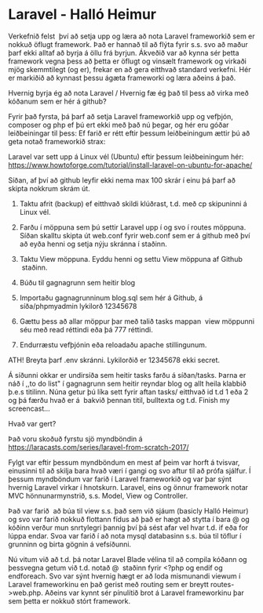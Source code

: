 # Laravel - Halló Heimur

Verkefnið felst  því að setja upp og læra að nota Laravel frameworkið sem er nokkuð öflugt framework. Það er hannað til að flýta fyrir s.s. svo að maður þarf ekki alltaf að byrja á öllu frá byrjun. Ákveðið var að kynna sér þetta framework vegna þess að þetta er öflugt og vinsælt framework og virkaði mjög skemmtilegt (og er), frekar en að gera eitthvað standard verkefni. Hér er markiðið að kynnast þessu ágæta frameworki og læra aðeins á það.

Hvernig byrja ég að nota Laravel / Hvernig fæ ég það til þess að virka með kóðanum sem er hér á github?

Fyrir það fyrsta, þá þarf að setja Laravel frameworkið upp og vefþjón, composer og php ef þú ert ekki með það nú þegar, og hér eru góðar leiðbeiningar til þess:
Ef farið er rétt eftir þessum leiðbeiningum ættir þú að geta notað frameworkið strax:

Laravel var sett upp á Linux vél (Ubuntu) eftir þessum leiðbeiningum hér: https://www.howtoforge.com/tutorial/install-laravel-on-ubuntu-for-apache/

Síðan, af því að github leyfir ekki nema max 100 skrár í einu þá þarf að skipta nokkrum skrám út.

1. Taktu afrit (backup) ef eitthvað skildi klúðrast, t.d. með cp skipuninni á Linux vél.

2. Farðu í möppuna sem þú settir Laravel upp í og svo í routes möppuna. Síðan skalltu skipta út web.conf fyrir web.conf sem er á github með því að eyða henni og setja nýju skránna í staðinn.

3. Taktu View möppuna. Eyddu henni og settu View möppuna af Github  staðinn.

4. Búðu til gagnagrunn sem heitir blog

5. Importaðu gagnagrunninum blog.sql sem hér á Github, á síða/phpmyadmin lykilorð 12345678

6. Gættu þess að allar möppur þar með talið tasks mappan  view möppunni séu með read réttindi eða þá 777 réttindi.

7. Endurræstu vefþjónin eða reloadaðu apache stillingunum.

ATH! Breyta þarf .env skránni. Lykilorðið er 12345678 ekki secret.

Á síðunni okkar er undirsíða sem heitir tasks farðu á síðan/tasks. Þarna er náð í ,,to do list" í gagnagrunn sem heitir reyndar blog og allt heila klabbið þ.e.s titilinn. Núna getur þú líka sett fyrir aftan tasks/ eitthvað id t.d 1 eða 2 og þá færðu hvað er á  bakvið þennan titil, bulltexta og t.d. Finish my screencast...

Hvað var gert?

Það voru skoðuð fyrstu sjö myndböndin á https://laracasts.com/series/laravel-from-scratch-2017/

Fylgt var eftir þessum myndböndum en mest af þeim var horft á tvisvar, einusinni til að skilja bara hvað væri í gangi og svo aftur til að prófa sjálfur. Í þessum myndböndum var farið í Laravel frameworkið og var þar sýnt hvernig Laravel virkar í hnotskurn. Laravel, eins og önnur framework notar MVC hönnunarmynstrið, s.s. Model, View og Controller. 

Það var farið  að búa til view s.s. það sem við sjáum (basicly Halló Heimur) og svo var farið nokkuð flottann fídus að það er hægt að stytta <?php ?> í bara @ og kóðinn verður mun snrtylegri þannig því þá sést afar vel hvar t.d. if eða for lúppa endar. Svoa var farið í að nota mysql databasinn s.s. búa til töflur í grunninn og birta gögnin á vefsíðunni.

Nú vitum við að t.d. þá notar Laravel Blade vélina til að compila kóðann og þessvegna getum við t.d. notað @  staðinn fyrir <?php og endif og endforeach. Svo var sýnt hvernig hægt er að loda mismunandi viewum í Laravel frameworkinu en það gerist með routing sem er breytt routes->web.php. Aðeins var kynnt sér pínulítið brot á Laravel frameworkinu þar sem þetta er nokkuð stórt framework.
